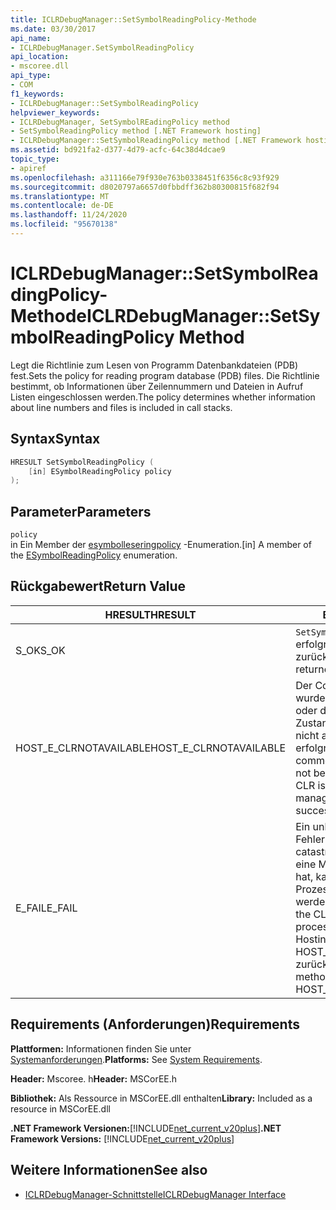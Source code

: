 ```yaml
---
title: ICLRDebugManager::SetSymbolReadingPolicy-Methode
ms.date: 03/30/2017
api_name:
- ICLRDebugManager.SetSymbolReadingPolicy
api_location:
- mscoree.dll
api_type:
- COM
f1_keywords:
- ICLRDebugManager::SetSymbolReadingPolicy
helpviewer_keywords:
- ICLRDebugManager, SetSymbolREadingPolicy method
- SetSymbolReadingPolicy method [.NET Framework hosting]
- ICLRDebugManager::SetSymbolReadingPolicy method [.NET Framework hosting]
ms.assetid: bd921fa2-d377-4d79-acfc-64c38d4dcae9
topic_type:
- apiref
ms.openlocfilehash: a311166e79f930e763b0338451f6356c8c93f929
ms.sourcegitcommit: d8020797a6657d0fbbdff362b80300815f682f94
ms.translationtype: MT
ms.contentlocale: de-DE
ms.lasthandoff: 11/24/2020
ms.locfileid: "95670138"
---
```

# <a name="iclrdebugmanagersetsymbolreadingpolicy-method"></a><span data-ttu-id="aa8bd-102">ICLRDebugManager::SetSymbolReadingPolicy-Methode</span><span class="sxs-lookup"><span data-stu-id="aa8bd-102">ICLRDebugManager::SetSymbolReadingPolicy Method</span></span>

<span data-ttu-id="aa8bd-103">Legt die Richtlinie zum Lesen von Programm Datenbankdateien (PDB) fest.</span><span class="sxs-lookup"><span data-stu-id="aa8bd-103">Sets the policy for reading program database (PDB) files.</span></span> <span data-ttu-id="aa8bd-104">Die Richtlinie bestimmt, ob Informationen über Zeilennummern und Dateien in Aufruf Listen eingeschlossen werden.</span><span class="sxs-lookup"><span data-stu-id="aa8bd-104">The policy determines whether information about line numbers and files is included in call stacks.</span></span>  
  
## <a name="syntax"></a><span data-ttu-id="aa8bd-105">Syntax</span><span class="sxs-lookup"><span data-stu-id="aa8bd-105">Syntax</span></span>  
  
```cpp  
HRESULT SetSymbolReadingPolicy (  
    [in] ESymbolReadingPolicy policy  
);  
```  
  
## <a name="parameters"></a><span data-ttu-id="aa8bd-106">Parameter</span><span class="sxs-lookup"><span data-stu-id="aa8bd-106">Parameters</span></span>  

 `policy`  
 <span data-ttu-id="aa8bd-107">in Ein Member der [esymbolleseringpolicy](esymbolreadingpolicy-enumeration.md) -Enumeration.</span><span class="sxs-lookup"><span data-stu-id="aa8bd-107">[in] A member of the [ESymbolReadingPolicy](esymbolreadingpolicy-enumeration.md) enumeration.</span></span>  
  
## <a name="return-value"></a><span data-ttu-id="aa8bd-108">Rückgabewert</span><span class="sxs-lookup"><span data-stu-id="aa8bd-108">Return Value</span></span>  
  
|<span data-ttu-id="aa8bd-109">HRESULT</span><span class="sxs-lookup"><span data-stu-id="aa8bd-109">HRESULT</span></span>|<span data-ttu-id="aa8bd-110">BESCHREIBUNG</span><span class="sxs-lookup"><span data-stu-id="aa8bd-110">Description</span></span>|  
|-------------|-----------------|  
|<span data-ttu-id="aa8bd-111">S_OK</span><span class="sxs-lookup"><span data-stu-id="aa8bd-111">S_OK</span></span>|<span data-ttu-id="aa8bd-112">`SetSymbolReadingPolicy` wurde erfolgreich zurückgegeben.</span><span class="sxs-lookup"><span data-stu-id="aa8bd-112">`SetSymbolReadingPolicy` returned successfully.</span></span>|  
|<span data-ttu-id="aa8bd-113">HOST_E_CLRNOTAVAILABLE</span><span class="sxs-lookup"><span data-stu-id="aa8bd-113">HOST_E_CLRNOTAVAILABLE</span></span>|<span data-ttu-id="aa8bd-114">Der Common Language Runtime (CLR) wurde nicht in einen Prozess geladen, oder die CLR befindet sich in einem Zustand, in dem Sie verwalteten Code nicht ausführen oder den-Befehl nicht erfolgreich verarbeiten kann.</span><span class="sxs-lookup"><span data-stu-id="aa8bd-114">The common language runtime (CLR) has not been loaded into a process, or the CLR is in a state in which it cannot run managed code or process the call successfully.</span></span>|  
|<span data-ttu-id="aa8bd-115">E_FAIL</span><span class="sxs-lookup"><span data-stu-id="aa8bd-115">E_FAIL</span></span>|<span data-ttu-id="aa8bd-116">Ein unbekannter schwerwiegender Fehler ist aufgetreten.</span><span class="sxs-lookup"><span data-stu-id="aa8bd-116">An unknown catastrophic failure occurred.</span></span> <span data-ttu-id="aa8bd-117">Nachdem eine Methode E_FAIL zurückgegeben hat, kann die CLR innerhalb des Prozesses nicht mehr verwendet werden.</span><span class="sxs-lookup"><span data-stu-id="aa8bd-117">After a method returns E_FAIL, the CLR is no longer usable within the process.</span></span> <span data-ttu-id="aa8bd-118">Nachfolgende Aufrufe von Hostingmethoden geben HOST_E_CLRNOTAVAILABLE zurück.</span><span class="sxs-lookup"><span data-stu-id="aa8bd-118">Subsequent calls to hosting methods return HOST_E_CLRNOTAVAILABLE.</span></span>|  
  
## <a name="requirements"></a><span data-ttu-id="aa8bd-119">Requirements (Anforderungen)</span><span class="sxs-lookup"><span data-stu-id="aa8bd-119">Requirements</span></span>  

 <span data-ttu-id="aa8bd-120">**Plattformen:** Informationen finden Sie unter [Systemanforderungen](../../get-started/system-requirements.md).</span><span class="sxs-lookup"><span data-stu-id="aa8bd-120">**Platforms:** See [System Requirements](../../get-started/system-requirements.md).</span></span>  
  
 <span data-ttu-id="aa8bd-121">**Header:** Mscoree. h</span><span class="sxs-lookup"><span data-stu-id="aa8bd-121">**Header:** MSCorEE.h</span></span>  
  
 <span data-ttu-id="aa8bd-122">**Bibliothek:** Als Ressource in MSCorEE.dll enthalten</span><span class="sxs-lookup"><span data-stu-id="aa8bd-122">**Library:** Included as a resource in MSCorEE.dll</span></span>  
  
 <span data-ttu-id="aa8bd-123">**.NET Framework Versionen:**[!INCLUDE[net_current_v20plus](../../../../includes/net-current-v20plus-md.md)]</span><span class="sxs-lookup"><span data-stu-id="aa8bd-123">**.NET Framework Versions:** [!INCLUDE[net_current_v20plus](../../../../includes/net-current-v20plus-md.md)]</span></span>  
  
## <a name="see-also"></a><span data-ttu-id="aa8bd-124">Weitere Informationen</span><span class="sxs-lookup"><span data-stu-id="aa8bd-124">See also</span></span>

- [<span data-ttu-id="aa8bd-125">ICLRDebugManager-Schnittstelle</span><span class="sxs-lookup"><span data-stu-id="aa8bd-125">ICLRDebugManager Interface</span></span>](iclrdebugmanager-interface.md)
